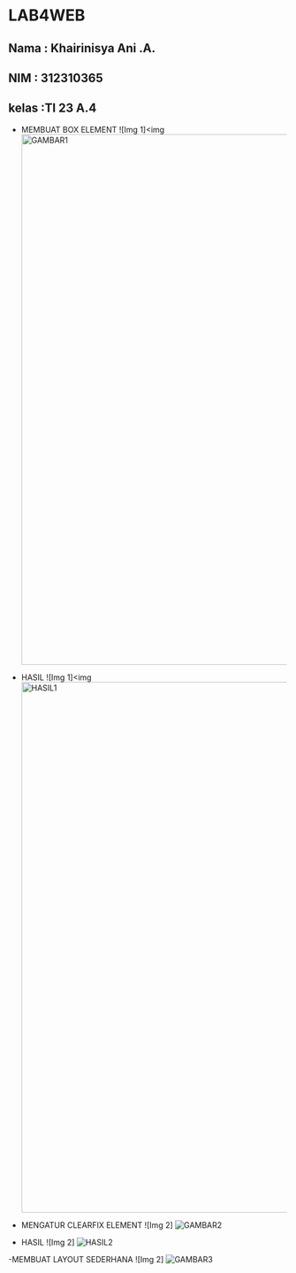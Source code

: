 # LAB4WEB
## Nama : Khairinisya Ani .A.
## NIM  : 312310365
## kelas :TI 23 A.4
- MEMBUAT BOX ELEMENT
![Img 1]<img <img width="959" alt="GAMBAR1" src="https://github.com/user-attachments/assets/bd3968ae-cdd3-41e5-826c-12aa8d4841ff">
- HASIL
![Img 1]<img <img width="959" alt="HASIL1" src="https://github.com/user-attachments/assets/2d36d9af-b6d2-4a1e-9d60-e00e9a1d32a1">

- MENGATUR CLEARFIX ELEMENT
![Img 2] ![GAMBAR2](https://github.com/user-attachments/assets/086bb59e-6ce4-499d-86bd-c417526b69f2)
- HASIL
![Img 2] ![HASIL2](https://github.com/user-attachments/assets/eed6393e-25c0-4e90-9e04-3a3135c92053)

-MEMBUAT LAYOUT SEDERHANA
![Img 2] ![GAMBAR3](https://github.com/user-attachments/assets/1fe33de3-7d0d-4a2a-86b9-bff24c4914fb)

